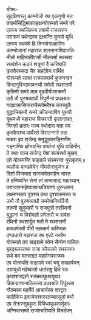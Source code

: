 भीष्मः-  
सुदक्षिणस्तु काम्भोजो रथ एकगुणो मतः  
तवार्थसिद्धिमाकाङ्क्षन्योत्स्यते समरे परैः  
एतस्य रथसिंहस्य तवार्थे राजसत्तम  
पराक्रमं यथेन्द्रस्य द्रक्ष्यन्ति कुरवो युधि  
एतस्य रथवंशे हि तिग्मवेगप्रहारिणः  
काम्भोजानां महाराज शलभानामिवाततिः  
नीलो माहिष्यतीवासी नीलवर्मा रथस्तव  
रथवंशेन कदनं शत्रूणां वै करिष्यति  
कृतवैरस्सदा चैव सहदेवेन पार्थिव  
योत्स्यते सततं राजंस्तवार्थे कुरुनन्दन  
विन्दानुविन्दावावन्त्यौ समेतौ रथसत्तमौ  
कृतिनौ समरे तात दृढवीर्यपराक्रमौ  
एतौ तौ पुरुषव्याघ्रौ रिपुसैन्यं प्रधक्ष्यतः  
गदाप्रासासिनाराचैस्तोमरैश्च करच्युतैः  
युद्धाभिकामौ समरे क्रीडन्ताविव यूथपौ  
यूथमध्ये महाराज विचरन्तौ कृतान्तवत्  
त्रिगर्ता भ्रातरः पञ्च रथोदारा मता मम  
कृतवैराश्च पार्थैस्ते विराटनगरे तदा  
मकरा इव राजेन्द्र समुद्धूततरङ्गिणीम्  
गङ्गामिव क्षोभयन्ति पार्थानां युधि वाहिनीम्  
ते रथाः पञ्च राजेन्द्र येषां सत्यरथो मुखम्  
एते योत्स्यन्ति सङ्ग्रामे संस्मरन्तः पुराकृतम्॥  
व्यलीकं पाण्डवेयेन भीमसेनानुजेन ह  
दिशो विजयता राजञ्श्वेतवाहेन भारत  
ते हनिष्यन्ति सेनां तां तानासाद्य महारथान्  
परान्वरान्महेष्वासान्क्षत्रियाणां धुरन्धरान्  
लक्ष्मणस्तव पुत्रश्च तथा दुश्शासनस्य च  
उभौ तौ पुरुषव्याघ्रौ समरेष्वनिवर्तिनौ  
तरुणौ सुकुमारौ च राजपुत्रौ तरस्विनौ  
युद्धानां च विशेषज्ञौ प्रणेतारौ च सर्वशः  
रथिनौ रथशार्दूल मतौ मे रथसत्तमौ  
क्षत्रधर्मरतौ वीरौ महत्कर्म करिष्यतः  
दण्डधारो महाराज रथ एको नरर्षभ  
योत्स्यते तव सङ्ग्रामे स्वेन सैन्येन पालितः  
बृहद्बलस्तथा राजा कौसल्यो रथसत्तमः  
रथो मम मतस्तात महावेगपराक्रमः  
एष योत्स्यति सङ्ग्रामे स्वां चमूं सम्प्रहर्षयन्  
उग्रायुधो महेष्वासो धार्तराष्ट्र हिते रतः  
कृपश्शारद्वतो रजन्रथयूथपयूथपः  
प्रियान्प्राणान्परित्यज्य प्रधक्ष्यति रिपूंस्तव  
गौतमस्य महर्षेर्य आचार्यस्य शरद्वतः  
कार्तिकेय इवाजेयश्शरस्तम्बात्सुतो बभौ  
एष सेनास्सुबहुला विविधायुधकार्मुकाः  
अग्निवत्समरे राजंश्चरिष्यति विमर्दयन्  
